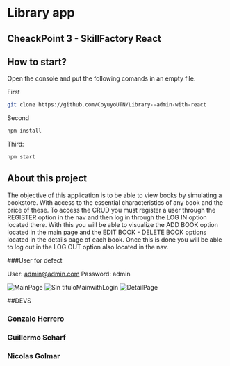 # Library app
## CheackPoint 3 - SkillFactory React

## How to start?

Open the console and put the following comands in an empty file.

First
```sh
git clone https://github.com/CoyuyoUTN/Library--admin-with-react
```

Second 
```sh
npm install
```

Third:

```sh
npm start
```

## About this project

The objective of this application is to be able to view books by simulating a bookstore. With access to the essential characteristics of any book and the price of these.
To access the CRUD you must register a user through the REGISTER option in the nav and then log in through the LOG IN option located there.
With this you will be able to visualize the ADD BOOK option located in the main page and the EDIT BOOK - DELETE BOOK options located in the details page of each book.
Once this is done you will be able to log out in the LOG OUT option also located in the nav.

###User for defect

User: admin@admin.com
Password: admin

![MainPage](https://user-images.githubusercontent.com/23712018/196056026-97545a25-c955-41ff-9b27-246cfa74fe58.jpg)
![Sin títuloMainwithLogin](https://user-images.githubusercontent.com/23712018/196056032-d83d64bb-fbc0-4b8b-9d63-67b21cd8b1d2.jpg)
![DetailPage](https://user-images.githubusercontent.com/23712018/196056035-ce499a76-05bc-49ab-a01b-7fcc0bce67be.jpg)

##DEVS
### Gonzalo Herrero
### Guillermo Scharf
### Nicolas Golmar
